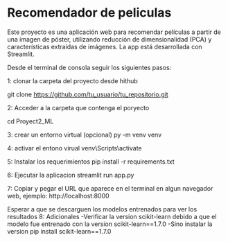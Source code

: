 # Recomendador de peliculas

Este proyecto es una aplicación web para recomendar películas a partir de una imagen de póster, utilizando reducción de dimensionalidad (PCA) y características extraídas de imágenes. La app está desarrollada con Streamlit.


Desde el terminal de consola seguir los siguientes pasos:

1: clonar la carpeta del proyecto desde hithub 

git clone https://github.com/tu_usuario/tu_repositorio.git

2: Acceder a la carpeta que contenga el poryecto

cd  Proyect2_ML

3: crear un entorno virtual (opcional)
py -m venv venv

4: activar el entono virual
venv\Scripts\activate

5: Instalar los requerimientos 
pip install -r requirements.txt

6: Ejecutar la aplicacion
streamlit run app.py

7: Copiar y pegar el URL que aparece en el terminal en algun navegador web, ejemplo:
http://localhost:8000

Esperar a que se descarguen los modelos entrenados para ver los resultados
8: Adicionales
-Verificar la version scikit-learn debido a que el modelo fue entrenado con la version scikit-learn==1.7.0
-Sino instalar la version 
pip install scikit-learn==1.7.0
